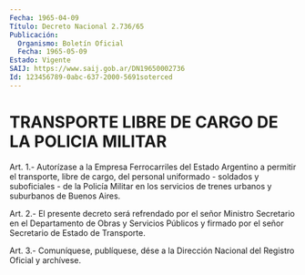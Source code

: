 ```yaml
---
Fecha: 1965-04-09
Título: Decreto Nacional 2.736/65
Publicación:
  Organismo: Boletín Oficial
  Fecha: 1965-05-09
Estado: Vigente
SAIJ: https://www.saij.gob.ar/DN19650002736
Id: 123456789-0abc-637-2000-5691soterced
---
```

# TRANSPORTE LIBRE DE CARGO DE LA POLICIA MILITAR

<a id="1"></a>
Art.  1.-  Autorízase  a  la  Empresa Ferrocarriles del Estado Argentino a permitir el transporte,  libre  de  cargo, del personal uniformado  -  soldados y suboficiales - de la Policía  Militar  en los servicios de  trenes  urbanos  y  suburbanos  de  Buenos Aires.

<a id="2"></a>
Art.  2.-  El  presente  decreto  será refrendado por el señor Ministro  Secretario  en  el  Departamento  de  Obras  y  Servicios Públicos y firmado por el señor Secretario de Estado de Transporte.

<a id="3"></a>
Art. 3.- Comuníquese, publíquese, dése a la Dirección Nacional del Registro Oficial y archívese.